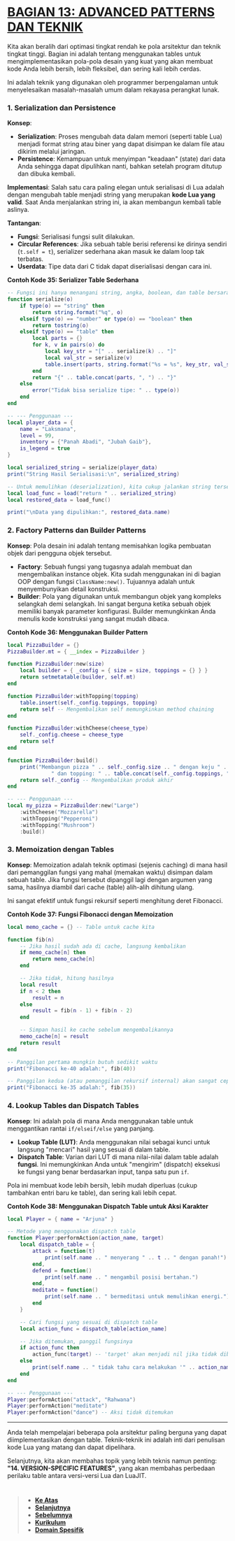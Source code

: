 # **[BAGIAN 13: ADVANCED PATTERNS DAN TEKNIK][0]**

Kita akan beralih dari optimasi tingkat rendah ke pola arsitektur dan teknik tingkat tinggi. Bagian ini adalah tentang menggunakan tables untuk mengimplementasikan pola-pola desain yang kuat yang akan membuat kode Anda lebih bersih, lebih fleksibel, dan sering kali lebih cerdas.

Ini adalah teknik yang digunakan oleh programmer berpengalaman untuk menyelesaikan masalah-masalah umum dalam rekayasa perangkat lunak.

### **1. Serialization dan Persistence**

**Konsep**:

- **Serialization**: Proses mengubah data dalam memori (seperti table Lua) menjadi format string atau biner yang dapat disimpan ke dalam file atau dikirim melalui jaringan.
- **Persistence**: Kemampuan untuk menyimpan "keadaan" (state) dari data Anda sehingga dapat dipulihkan nanti, bahkan setelah program ditutup dan dibuka kembali.

**Implementasi**: Salah satu cara paling elegan untuk serialisasi di Lua adalah dengan mengubah table menjadi string yang merupakan **kode Lua yang valid**. Saat Anda menjalankan string ini, ia akan membangun kembali table aslinya.

**Tantangan**:

- **Fungsi**: Serialisasi fungsi sulit dilakukan.
- **Circular References**: Jika sebuah table berisi referensi ke dirinya sendiri (`t.self = t`), serializer sederhana akan masuk ke dalam loop tak terbatas.
- **Userdata**: Tipe data dari C tidak dapat diserialisasi dengan cara ini.

**Contoh Kode 35: Serializer Table Sederhana**

```lua
-- Fungsi ini hanya menangani string, angka, boolean, dan table bersarang.
function serialize(o)
    if type(o) == "string" then
        return string.format("%q", o)
    elseif type(o) == "number" or type(o) == "boolean" then
        return tostring(o)
    elseif type(o) == "table" then
        local parts = {}
        for k, v in pairs(o) do
            local key_str = "[" .. serialize(k) .. "]"
            local val_str = serialize(v)
            table.insert(parts, string.format("%s = %s", key_str, val_str))
        end
        return "{" .. table.concat(parts, ", ") .. "}"
    else
        error("Tidak bisa serialize tipe: " .. type(o))
    end
end

-- --- Penggunaan ---
local player_data = {
    name = "Laksmana",
    level = 99,
    inventory = {"Panah Abadi", "Jubah Gaib"},
    is_legend = true
}

local serialized_string = serialize(player_data)
print("String Hasil Serialisasi:\n", serialized_string)

-- Untuk memulihkan (deserialization), kita cukup jalankan string tersebut
local load_func = load("return " .. serialized_string)
local restored_data = load_func()

print("\nData yang dipulihkan:", restored_data.name)
```

### **2. Factory Patterns dan Builder Patterns**

**Konsep**: Pola desain ini adalah tentang memisahkan logika pembuatan objek dari pengguna objek tersebut.

- **Factory**: Sebuah fungsi yang tugasnya adalah membuat dan mengembalikan instance objek. Kita sudah menggunakan ini di bagian OOP dengan fungsi `ClassName:new()`. Tujuannya adalah untuk menyembunyikan detail konstruksi.
- **Builder**: Pola yang digunakan untuk membangun objek yang kompleks selangkah demi selangkah. Ini sangat berguna ketika sebuah objek memiliki banyak parameter konfigurasi. Builder memungkinkan Anda menulis kode konstruksi yang sangat mudah dibaca.

**Contoh Kode 36: Menggunakan Builder Pattern**

```lua
local PizzaBuilder = {}
PizzaBuilder.mt = { __index = PizzaBuilder }

function PizzaBuilder:new(size)
    local builder = { _config = { size = size, toppings = {} } }
    return setmetatable(builder, self.mt)
end

function PizzaBuilder:withTopping(topping)
    table.insert(self._config.toppings, topping)
    return self -- Mengembalikan self memungkinkan method chaining
end

function PizzaBuilder:withCheese(cheese_type)
    self._config.cheese = cheese_type
    return self
end

function PizzaBuilder:build()
    print("Membangun pizza " .. self._config.size .. " dengan keju " .. self._config.cheese ..
              " dan topping: " .. table.concat(self._config.toppings, ", "))
    return self._config -- Mengembalikan produk akhir
end

-- --- Penggunaan ---
local my_pizza = PizzaBuilder:new("Large")
    :withCheese("Mozzarella")
    :withTopping("Pepperoni")
    :withTopping("Mushroom")
    :build()
```

### **3. Memoization dengan Tables**

**Konsep**: Memoization adalah teknik optimasi (sejenis caching) di mana hasil dari pemanggilan fungsi yang mahal (memakan waktu) disimpan dalam sebuah table. Jika fungsi tersebut dipanggil lagi dengan argumen yang sama, hasilnya diambil dari cache (table) alih-alih dihitung ulang.

Ini sangat efektif untuk fungsi rekursif seperti menghitung deret Fibonacci.

**Contoh Kode 37: Fungsi Fibonacci dengan Memoization**

```lua
local memo_cache = {} -- Table untuk cache kita

function fib(n)
    -- Jika hasil sudah ada di cache, langsung kembalikan
    if memo_cache[n] then
        return memo_cache[n]
    end

    -- Jika tidak, hitung hasilnya
    local result
    if n < 2 then
        result = n
    else
        result = fib(n - 1) + fib(n - 2)
    end

    -- Simpan hasil ke cache sebelum mengembalikannya
    memo_cache[n] = result
    return result
end

-- Panggilan pertama mungkin butuh sedikit waktu
print("Fibonacci ke-40 adalah:", fib(40))

-- Panggilan kedua (atau pemanggilan rekursif internal) akan sangat cepat
print("Fibonacci ke-35 adalah:", fib(35))
```

### **4. Lookup Tables dan Dispatch Tables**

**Konsep**: Ini adalah pola di mana Anda menggunakan table untuk menggantikan rantai `if/elseif/else` yang panjang.

- **Lookup Table (LUT)**: Anda menggunakan nilai sebagai kunci untuk langsung "mencari" hasil yang sesuai di dalam table.
- **Dispatch Table**: Varian dari LUT di mana nilai-nilai dalam table adalah **fungsi**. Ini memungkinkan Anda untuk "mengirim" (dispatch) eksekusi ke fungsi yang benar berdasarkan input, tanpa satu pun `if`.

Pola ini membuat kode lebih bersih, lebih mudah diperluas (cukup tambahkan entri baru ke table), dan sering kali lebih cepat.

**Contoh Kode 38: Menggunakan Dispatch Table untuk Aksi Karakter**

```lua
local Player = { name = "Arjuna" }

-- Metode yang menggunakan dispatch table
function Player:performAction(action_name, target)
    local dispatch_table = {
        attack = function(t)
            print(self.name .. " menyerang " .. t .. " dengan panah!")
        end,
        defend = function()
            print(self.name .. " mengambil posisi bertahan.")
        end,
        meditate = function()
            print(self.name .. " bermeditasi untuk memulihkan energi.")
        end
    }

    -- Cari fungsi yang sesuai di dispatch table
    local action_func = dispatch_table[action_name]

    -- Jika ditemukan, panggil fungsinya
    if action_func then
        action_func(target) -- 'target' akan menjadi nil jika tidak diberikan, tidak masalah
    else
        print(self.name .. " tidak tahu cara melakukan '" .. action_name .. "'.")
    end
end

-- --- Penggunaan ---
Player:performAction("attack", "Rahwana")
Player:performAction("meditate")
Player:performAction("dance") -- Aksi tidak ditemukan
```

---

Anda telah mempelajari beberapa pola arsitektur paling berguna yang dapat diimplementasikan dengan table. Teknik-teknik ini adalah inti dari penulisan kode Lua yang matang dan dapat dipelihara.

Selanjutnya, kita akan membahas topik yang lebih teknis namun penting: **"14. VERSION-SPECIFIC FEATURES"**, yang akan membahas perbedaan perilaku table antara versi-versi Lua dan LuaJIT.

#

> - **[Ke Atas](#)**
> - **[Selanjutnya][selanjutnya]**
> - **[Sebelumnya][sebelumnya]**
> - **[Kurikulum][kurikulum]**
> - **[Domain Spesifik][domain]**

[domain]: ../../../../../../README.md
[kurikulum]: ../../../../README.md
[sebelumnya]: ../bagian-12/README.md
[selanjutnya]: ../bagian-14/README.md

<!----------------------------------------------------->

[0]: ../README.md
[1]: ../
[2]: ../
[3]: ../
[4]: ../
[5]: ../
[6]: ../
[7]: ../
[8]: ../
[9]: ../
[10]: ../
[11]: ../
[12]: ../
[13]: ../
[14]: ../
[15]: ../
[16]: ../
[17]: ../
[18]: ../
